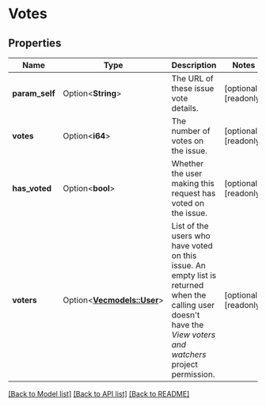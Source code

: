 # Votes

## Properties

Name | Type | Description | Notes
------------ | ------------- | ------------- | -------------
**param_self** | Option<**String**> | The URL of these issue vote details. | [optional][readonly]
**votes** | Option<**i64**> | The number of votes on the issue. | [optional][readonly]
**has_voted** | Option<**bool**> | Whether the user making this request has voted on the issue. | [optional][readonly]
**voters** | Option<[**Vec<models::User>**](User.md)> | List of the users who have voted on this issue. An empty list is returned when the calling user doesn't have the *View voters and watchers* project permission. | [optional][readonly]

[[Back to Model list]](../README.md#documentation-for-models) [[Back to API list]](../README.md#documentation-for-api-endpoints) [[Back to README]](../README.md)


